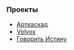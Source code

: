 ### Проекты
- [Арткаскад](https://artcascade.site)
- [Volvox](https://volvox.site)
- [Говорить Истину](http://speakthetruth.ru.com)